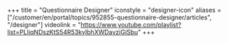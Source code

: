 ﻿+++
title = "Questionnaire Designer"
iconstyle = "designer-icon"
aliases = ["/customer/en/portal/topics/952855-questionnaire-designer/articles", "/designer"]
videolink = "https://www.youtube.com/playlist?list=PLIjqNDszKtS54R53kyIbhXWDavziGiSbu"
+++
